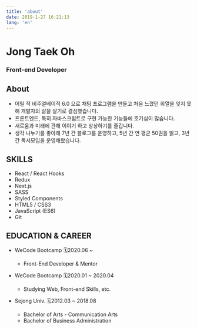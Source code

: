 ```yaml
---
title: 'about'
date: 2019-1-27 16:21:13
lang: 'en'
---
```


# Jong Taek Oh

### Front-end Developer

## About

- 어릴 적 비주얼베이직 6.0 으로 채팅 프로그램을 만들고 처음 느꼈던 희열을 잊지 못해 개발자의 삶을 살기로 결심했습니다.
- 프론트엔드, 특히 자바스크립트로 구현 가능한 기능들에 호기심이 많습니다.
- 새로움과 미래에 관해 이야기 하고 상상하기를 즐깁니다.
- 생각 나누기를 좋아해 7년 간 블로그를 운영하고, 5년 간 연 평균 50권을 읽고, 3년 간 독서모임을 운영해왔습니다.

## SKILLS

- React / React Hooks
- Redux
- Next.js
- SASS
- Styled Components
- HTML5 / CSS3
- JavaScript (ES6)
- Git

## EDUCATION & CAREER

- WeCode Bootcamp 🗓2020.06 ~

  - Front-End Developer & Mentor

- WeCode Bootcamp 🗓2020.01 ~ 2020.04

  - Studying Web, Front-end Skills, etc.

- Sejong Univ. 🗓2012.03 ~ 2018.08

  - Bachelor of Arts - Communication Arts
  - Bachelor of Business Administration
    <!--

## INTERNSHIP

### 한터글로벌

#### 연예 기획사 대상 통계 대시보드 데모 페이지 개발

<div align="center"><img src="./1.png"></div>

- React.js, React Hooks, HighCharts.js, Styled Components, Git
- 프로그램 기획 전반 주도
- PDF 보고서 출력 기능

## PROJECT

### 1) Not- SoundCloud

#### 음원스트리밍서비스 (2020.02.24 ~ 03.07)

<div align="center"><img src="./2.png"></div>

- React.js, React Hooks, Redux, Next.js, Styled Components, Git
- Web Audio API를 통한 음원 스트리밍
- 데이터 Visualization
- React-Redux를 사용한 음원 데이터 전역상태 관리
- 드래그 앤 드롭을 통한 파일 업로드
- Next.js 동적 라우팅 및 getInitialProps(SSR) 사용
- 구글 소셜 로그인 (OAuth 2.0)

### 2) WeketKurly

#### 신선식품새벽배송서비스 (2020.03.09 ~ 03.20)

<div align="center"><img src="./3.png"></div>

- React.js, SASS, Git
- API를 통해 수신한 화면 상품 정보 출력 및 레이아웃 작성
- state 값을 이용한 컴포넌트의 조건부 렌더링
- 장바구니 및 장바구니 담기 기능 구현
- 이미지 슬라이드 구현
- sessionStorage 사용한 로그인 정보(token) 관리
- git 및 tig 등 git log tool 활용

### 3) Mini Project

#### WECODE Happy Birthday to Wecode (2020.01 - 04)

<div align="center"><img src="./4.png"></div>

- 총 10시간에 걸쳐 완성된 위코드 1주년 기념 문예창작대회 투표 사이트

- 모달 및 슬라이드 기능 구현(Slick.js)

#### Web Crawling (Python3)

#### 1) 중국입찰정보사이트 China bidding

<div align="center"><img src="./5.png"></div>

- Selenium 사용, 키워드와 조건에 맞는 입찰 정보 수집, 기사작성

#### 2) 음원스트리밍서비스 Genie

<div align="center"><img src="./6.png"></div>

- BeautifulSoup 사용, 약 1년 반 분량 일간 100위 차트 수집 및 통계분석 -->

## CONTACT

- ohjtack@gmail.com

